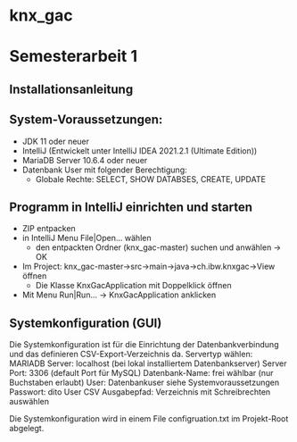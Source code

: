 # knx_gac
Semesterarbeit 1
================

Installationsanleitung
----------------------


System-Voraussetzungen:
-----------------------
- JDK 11 oder neuer
- IntelliJ (Entwickelt unter IntelliJ IDEA 2021.2.1 (Ultimate Edition))
- MariaDB Server 10.6.4 oder neuer
- Datenbank User mit folgender Berechtigung:
	- Globale Rechte: SELECT, SHOW DATABSES, CREATE, UPDATE


Programm in IntelliJ einrichten und starten
-------------------------------------------
- ZIP entpacken
- in IntelliJ Menu File|Open... wählen
	- den entpackten Ordner (knx_gac-master) suchen und anwählen -> OK
- Im Project: knx_gac-master->src->main->java->ch.ibw.knxgac->View öffnen
	- Die Klasse 	KnxGacApplication mit Doppelklick öffnen
- Mit Menu Run|Run... -> KnxGacApplication anklicken


Systemkonfiguration (GUI)
-------------------------
Die Systemkonfiguration ist für die Einrichtung der Datenbankverbindung und das definieren CSV-Export-Verzeichnis da.
Servertyp wählen: MARIADB
Server:          localhost (bei lokal installiertem Datenbankserver)
Server Port:     3306 (default Port für MySQL)
Datenbank-Name:  frei wählbar (nur Buchstaben erlaubt)
User:            Datenbankuser siehe Systemvoraussetzungen
Passwort:        dito User
CSV Ausgabepfad: Verzeichnis mit Schreibrechten auswählen

Die Systemkonfiguration wird in einem File configruation.txt im Projekt-Root abgelegt.

